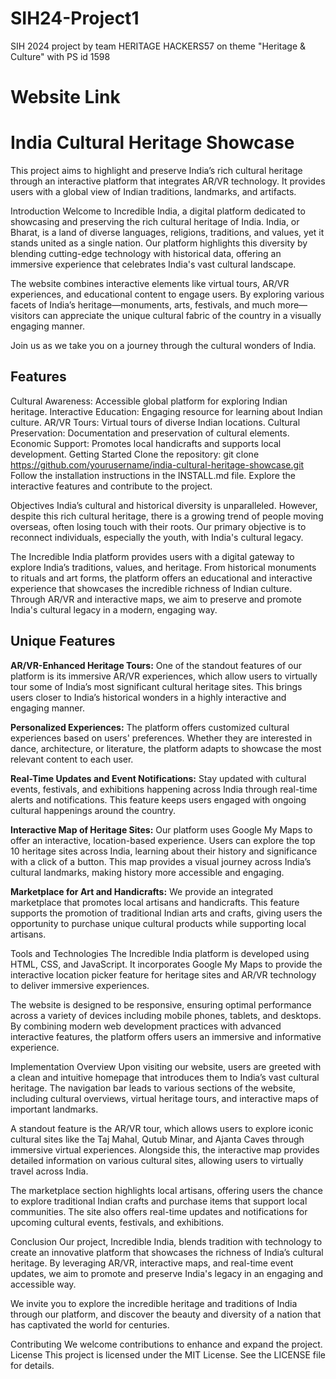 # SIH24-Project1
SIH 2024 project by team HERITAGE HACKERS57 on theme "Heritage &amp; Culture" with PS id 1598 


# Website Link


# India Cultural Heritage Showcase
This project aims to highlight and preserve India’s rich cultural heritage through an interactive platform that integrates AR/VR technology. It provides users with a global view of Indian traditions, landmarks, and artifacts.

Introduction
Welcome to Incredible India, a digital platform dedicated to showcasing and preserving the rich cultural heritage of India. India, or Bharat, is a land of diverse languages, religions, traditions, and values, yet it stands united as a single nation. Our platform highlights this diversity by blending cutting-edge technology with historical data, offering an immersive experience that celebrates India's vast cultural landscape.

The website combines interactive elements like virtual tours, AR/VR experiences, and educational content to engage users. By exploring various facets of India’s heritage—monuments, arts, festivals, and much more—visitors can appreciate the unique cultural fabric of the country in a visually engaging manner.

Join us as we take you on a journey through the cultural wonders of India.

## Features
Cultural Awareness: Accessible global platform for exploring Indian heritage.
Interactive Education: Engaging resource for learning about Indian culture.
AR/VR Tours: Virtual tours of diverse Indian locations.
Cultural Preservation: Documentation and preservation of cultural elements.
Economic Support: Promotes local handicrafts and supports local development.
Getting Started
Clone the repository: git clone https://github.com/yourusername/india-cultural-heritage-showcase.git
Follow the installation instructions in the INSTALL.md file.
Explore the interactive features and contribute to the project.

Objectives
India’s cultural and historical diversity is unparalleled. However, despite this rich cultural heritage, there is a growing trend of people moving overseas, often losing touch with their roots. Our primary objective is to reconnect individuals, especially the youth, with India's cultural legacy.

The Incredible India platform provides users with a digital gateway to explore India’s traditions, values, and heritage. From historical monuments to rituals and art forms, the platform offers an educational and interactive experience that showcases the incredible richness of Indian culture. Through AR/VR and interactive maps, we aim to preserve and promote India's cultural legacy in a modern, engaging way.

## Unique Features
<b> AR/VR-Enhanced Heritage Tours:</b> One of the standout features of our platform is its immersive AR/VR experiences, which allow users to virtually tour some of India’s most significant cultural heritage sites. This brings users closer to India’s historical wonders in a highly interactive and engaging manner.

<b>Personalized Experiences:</b> The platform offers customized cultural experiences based on users' preferences. Whether they are interested in dance, architecture, or literature, the platform adapts to showcase the most relevant content to each user.

<b>Real-Time Updates and Event Notifications:</b> Stay updated with cultural events, festivals, and exhibitions happening across India through real-time alerts and notifications. This feature keeps users engaged with ongoing cultural happenings around the country.

<b>Interactive Map of Heritage Sites:</b> Our platform uses Google My Maps to offer an interactive, location-based experience. Users can explore the top 10 heritage sites across India, learning about their history and significance with a click of a button. This map provides a visual journey across India’s cultural landmarks, making history more accessible and engaging.

<b>Marketplace for Art and Handicrafts:</b> We provide an integrated marketplace that promotes local artisans and handicrafts. This feature supports the promotion of traditional Indian arts and crafts, giving users the opportunity to purchase unique cultural products while supporting local artisans.

Tools and Technologies
The Incredible India platform is developed using HTML, CSS, and JavaScript. It incorporates Google My Maps to provide the interactive location picker feature for heritage sites and AR/VR technology to deliver immersive experiences.

The website is designed to be responsive, ensuring optimal performance across a variety of devices including mobile phones, tablets, and desktops. By combining modern web development practices with advanced interactive features, the platform offers users an immersive and informative experience.

Implementation Overview
Upon visiting our website, users are greeted with a clean and intuitive homepage that introduces them to India’s vast cultural heritage. The navigation bar leads to various sections of the website, including cultural overviews, virtual heritage tours, and interactive maps of important landmarks.

A standout feature is the AR/VR tour, which allows users to explore iconic cultural sites like the Taj Mahal, Qutub Minar, and Ajanta Caves through immersive virtual experiences. Alongside this, the interactive map provides detailed information on various cultural sites, allowing users to virtually travel across India.

The marketplace section highlights local artisans, offering users the chance to explore traditional Indian crafts and purchase items that support local communities. The site also offers real-time updates and notifications for upcoming cultural events, festivals, and exhibitions.

Conclusion
Our project, Incredible India, blends tradition with technology to create an innovative platform that showcases the richness of India’s cultural heritage. By leveraging AR/VR, interactive maps, and real-time event updates, we aim to promote and preserve India's legacy in an engaging and accessible way.

We invite you to explore the incredible heritage and traditions of India through our platform, and discover the beauty and diversity of a nation that has captivated the world for centuries.

Contributing
We welcome contributions to enhance and expand the project.
License
This project is licensed under the MIT License. See the LICENSE file for details.

